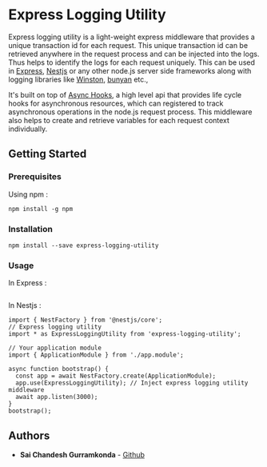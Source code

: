 # Express Logging Utility

Express logging utility is a light-weight express middleware that provides a unique transaction id for each request. This unique transaction id can be retrieved anywhere in the request process and can be injected into the logs. Thus helps to identify the logs for each request uniquely. This can be used in [Express](https://expressjs.com/),  [Nestjs](https://nestjs.com/) or any other node.js server side frameworks along with logging libraries like [Winston](https://www.npmjs.com/package/winston), [bunyan](https://www.npmjs.com/package/bunyan) etc.,

It's built on top of [Async Hooks](https://nodejs.org/api/async_hooks.html), a high level api that provides life cycle hooks for asynchronous resources, which can registered to track asynchronous operations in the node.js request process. This middleware also helps to create and retrieve variables for each request context individually. 

## Getting Started

### Prerequisites

Using npm :

```
npm install -g npm
```

### Installation

```
npm install --save express-logging-utility
```

### Usage

In Express : 
```

```

In Nestjs : 
```
import { NestFactory } from '@nestjs/core';
// Express logging utility
import * as ExpressLoggingUtility from 'express-logging-utility';

// Your application module
import { ApplicationModule } from './app.module';

async function bootstrap() {
  const app = await NestFactory.create(ApplicationModule);
  app.use(ExpressLoggingUtility); // Inject express logging utility middleware
  await app.listen(3000);
}
bootstrap();
```

## Authors

* **Sai Chandesh Gurramkonda** - [Github](https://github.com/saichandesh)